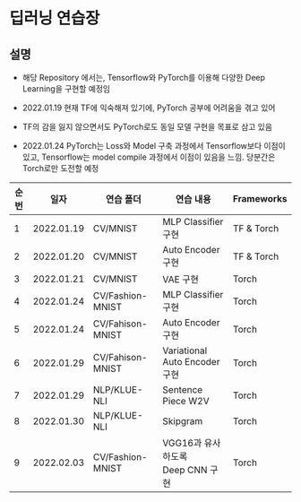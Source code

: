 # 딥러닝 연습장

## 설명
- 해당 Repository 에서는, Tensorflow와 PyTorch를 이용해 다양한 Deep Learning을 구현할 예정임

- 2022.01.19 현재 TF에 익숙해져 있기에, PyTorch 공부에 어려움을 겪고 있어
- TF의 감을 잃지 않으면서도 PyTorch로도 동일 모델 구현을 목표로 삼고 있음
- 2022.01.24 PyTorch는 Loss와 Model 구축 과정에서 Tensorflow보다 이점이 있고, Tensorflow는 model compile 과정에서 이점이 있음을 느낌. 당분간은 Torch로만 도전할 예정

|순번|일자|연습 폴더|연습 내용|Frameworks|
|---|---|---|---|---|
|1|2022.01.19|CV/MNIST|MLP Classifier 구현|TF & Torch|
|2|2022.01.20|CV/MNIST|Auto Encoder 구현|TF & Torch|
|3|2022.01.21|CV/MNIST|VAE 구현|Torch|
|4|2022.01.24|CV/Fashion-MNIST|MLP Classifier 구현|Torch|
|5|2022.01.24|CV/Fahison-MNIST|Auto Encoder 구현|Torch|
|6|2022.01.29|CV/Fahison-MNIST|Variational Auto Encoder 구현|Torch|
|7|2022.01.29|NLP/KLUE-NLI|Sentence Piece W2V|Torch|
|8|2022.01.30|NLP/KLUE-NLI|Skipgram|Torch|
|9|2022.02.03|CV/Fashion-MNIST|VGG16과 유사하도록<br>Deep CNN 구현|Torch|
